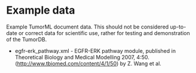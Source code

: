Example data
============

Example TumorML document data. This should not be considered up-to-date or correct data for scientific use, rather for testing and demonstration of the TumorDB.

* egfr-erk_pathway.xml - EGFR-ERK pathway module, published in Theoretical Biology and Medical Modelling 2007, 4:50. (http://www.tbiomed.com/content/4/1/50) by Z. Wang et al.
